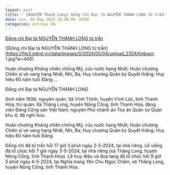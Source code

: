 ```yaml
---
layout: post
title: " [NGUYỄN Thanh Long] Đồng chí Đại tá NGUYỄN THÀNH LONG từ trần"
date: Sun, 05 May 2024 10:00:00 +0700
categories: entries VN
---
```

[Đồng chí Đại tá NGUYỄN THÀNH LONG từ trần](https://www.qdnd.vn/ban-doc/tin-buon/dong-chi-dai-ta-nguyen-thanh-long-tu-tran-775569)

![Đồng chí Đại tá NGUYỄN THÀNH LONG từ trần](https://file3.qdnd.vn/data/images/0/2024/05/04/upload_2324/tinbuon 1.jpg?w=400)

Huân chương Kháng chiên chống Mỹ, cứu nước hạng Nhất; Huân chương Chiến sĩ vẻ vang hạng Nhất, Nhì, Ba; Huy chương Quân kỳ Quyết thắng; Huy hiệu 60 năm tuổi Đảng ...

Đồng chí Đại tá NGUYỄN THÀNH LONG

Sinh năm 1938; nguyên quán: Xã Vĩnh Thịnh, huyện Vĩnh Lộc, tỉnh Thanh Hóa; trú quán: Xã Thăng Long, huyện Nông Cống, tỉnh Thanh Hóa; đảng viên Đảng Cộng sản Việt Nam; nguyên Phó chánh án Tòa án Quân sự Quân khu 4; đã nghỉ hưu.

Huân chương Kháng chiên chống Mỹ, cứu nước hạng Nhất; Huân chương Chiến sĩ vẻ vang hạng Nhất, Nhì, Ba; Huy chương Quân kỳ Quyết thắng; Huy hiệu 60 năm tuổi Đảng.

Đồng chí đã từ trần hồi 17 giờ 3 phút ngày 2-5-2024, tại nhà riêng. Lễ viếng đã tổ chức hồi 7 giờ ngày 3-5-2024, tại nhà riêng (xã Thăng Long, huyện Nông Cống, tỉnh Thanh Hóa). Lễ truy điệu và đưa tang đã tổ chức hồi 9 giờ 5 phút ngày 4-5-2024, tại Nghĩa trang Yên Chu Ngọc Chẩm, xã Thăng Long, huyện Nông Cống, tỉnh Thanh Hóa.

